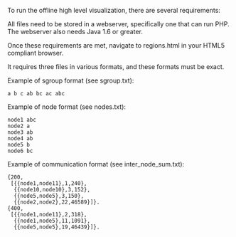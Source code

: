 To run the offline high level visualization, there are several requirements:

All files need to be stored in a webserver, specifically one that can run PHP.
The webserver also needs Java 1.6 or greater.

Once these requirements are met, navigate to regions.html in your HTML5 compliant browser.

It requires three files in various formats, and these formats must be exact.

Example of sgroup format (see sgroup.txt):
```
a b c ab bc ac abc
```

Example of node format (see nodes.txt):
```
node1 abc
node2 a
node3 ab
node4 ab
node5 b
node6 bc
```

Example of communication format (see inter_node_sum.txt):
```
{200,
 [{{node1,node11},1,240},
  {{node10,node10},3,152},
  {{node5,node5},3,150},
  {{node2,node2},22,46589}]}.
{400,
 [{{node1,node11},2,318},
  {{node1,node5},11,1091},
  {{node5,node5},19,46439}]}.
```